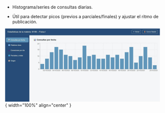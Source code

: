 -	Histograma/series de consultas diarias.  

-	Útil para detectar picos (previos a parciales/finales) y ajustar el ritmo de publicación.  

![Docente-8](img/Docente-8.jpg){ width="100%" align="center" }

